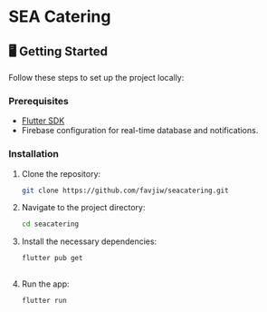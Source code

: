 # SEA Catering

## 🖥️ Getting Started

Follow these steps to set up the project locally:

### Prerequisites

- [Flutter SDK](https://flutter.dev/docs/get-started/install)
- Firebase configuration for real-time database and notifications.

### Installation

1. Clone the repository:

   ```bash
   git clone https://github.com/favjiw/seacatering.git

2. Navigate to the project directory:

    ```bash
    cd seacatering
    
4. Install the necessary dependencies:

    ```bash
   flutter pub get
  
6. Run the app:

    ```bash
   flutter run
